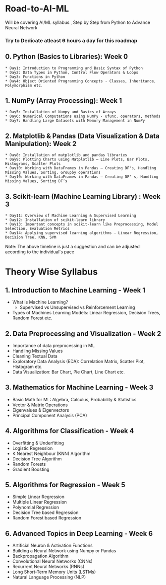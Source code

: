 # Road-to-AI-ML
Will be covering AI/ML syllabus , Step by Step from Python to Advance Neural Network 
### Try to Dedicate atleast 6 hours a day  for this roadmap

## 0. Python (Basics to Libraries): Week 0
    * Day1: Introduction to Programming and Basic Syntax of Python
    * Day2: Data Types in Python, Control Flow Operators & Loops
    * Day3: Functions in Python
    * Day4: Object Oriented Programming Concepts - Classes, Inheritance, Polymorphism etc.
  
## 1. NumPy (Array Processing): Week 1
    * Day5: Installation of Numpy and Basics of Arrays
    * Day6: Numerical Computations using NumPy - ufunc, operators, methods 
    * Day7: Handling Large Datasets with Memory Management in NumPy
    
## 2. Matplotlib & Pandas (Data Visualization & Data Manipulation): Week 2
    * Day8: Installation of matplotlib and pandas libraries
    * Day9: Plotting Charts using Matplotlib – Line Plots, Bar Plots, Histograms, Scatter Plots
    * Day10: Working with DataFrames in Pandas – Creating DF's, Handling Missing Values, Sorting, Groupby operations
    * Day10: Working with DataFrames in Pandas – Creating DF' s, Handling Missing Values, Sorting DF’s
   
## 3. Scikit-learn (Machine Learning Library) : Week 3 
    * Day11: Overview of Machine Learning & Supervised Learning
    * Day12: Installation of scikit-learn library
    * Day13: Important concepts in scikit-learn like Preprocessing, Model Selection, Evaluation Metrics
    * Day14: Applying supervised learning algorithms – Linear Regression, Decision Tree, KNN, SVM 

Note: The above timeline is just a suggestion and can be adjusted according to the individual's pace

# Theory Wise Syllabus

## 1. Introduction to Machine Learning - Week 1
   * What is Machine Learning?
     * Supervised vs Unsupervised vs Reinforcement Learning
   * Types of Machines Learning Models: Linear Regression, Decision Trees, Random Forest etc.
   
## 2. Data Preprocessing and Visualization - Week 2 
   * Importance of data preprocessing in ML
   * Handling Missing Values
   * Cleaning Textual Data
   * Exploratory Data Analysis (EDA): Correlation Matrix, Scatter Plot, Histogram etc.
   * Data Visualization: Bar Chart, Pie Chart, Line Chart etc.

## 3. Mathematics for Machine Learning - Week 3
   * Basic Math for ML: Algebra, Calculus, Probability & Statistics
   * Vector & Matrix Operations
   * Eigenvalues & Eigenvectors
   * Principal Component Analysis (PCA) 

## 4. Algorithms for Classification - Week 4
   * Overfitting & Underfitting
   * Logistic Regression
   * K Nearest Neighbour (KNN) Algorithm
   * Decision Tree Algorithm
   * Random Forests
   * Gradient Boosting

## 5. Algorithms for Regression - Week 5
   * Simple Linear Regression
   * Multiple Linear Regression
   * Polynomial Regression
   * Decision Tree based Regression
   * Random Forest based Regression

## 6. Advanced Topics in Deep Learning - Week 6
   * Artificial Neuron & Activation Functions
   * Building a Neural Network using Numpy or Pandas
   * Backpropagation Algorithm
   * Convolutional Neural Networks (CNNs)
   * Recurrent Neural Networks (RNNs)
   * Long Short-Term Memory Units (LSTMs) 
   * Natural Language Processing (NLP) 
    